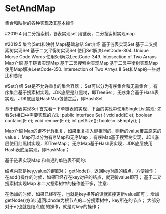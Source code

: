 # SetAndMap
集合和映射的各种实现及其基本操作

#2019.4
用二分搜索树，链表实现set
用链表，二分搜索树实现map

#2019.5
集合(Set)和映射(Map)基础总结
Set介绍
基于链表实现Set
基于二叉搜索树实现Set
基于二叉平衡树实现Set
使用Set解决LeetCode-804. Unique Morse Code Words
使用Set解决LeetCode-349. Intersection of Two Arrays
Map介绍
基于链表实现Map
基于二叉搜索树实现Map
基于二叉平衡树实现Map
使用Map解决LeetCode-350. Intersection of Two Arrays II
Set和Map的一些对比和总结

#Set介绍
Set是不允许重复的集合容器；
Set可以分为有序集合和无需集合；
有序集合基于搜索树实现，JDK底层是红黑树，即TreeSet；
无序集合基于Hash表实现，JDK底层是HashMap包装之后，即HashSet

基于链表实现Set
首先看一下单链表的实现，下面的实现中使用SingleList实现:
先看Set接口中需要实现的方法:
public interface Set<E> {
    void add(E e);
    boolean contains(E e);
    void remove(E e);
    int getSize();
    boolean isEmpty();
}


Map介绍
Map的键不允许重复，如果重复插入键相同的，则新的value覆盖原来的value；
Map可以分为有序Map和无序Map；
有序Map基于搜索树实现，JDK底层使用红黑树实现，即TreeMap；
无序Map基于Hash表实现，JDK底层使用Hash表底层实现，即HashMap；

基于链表实现Map
和普通的单链表不同的:

结点内部是key,value的键值对；
getNode()，返回key对应的结点，方便操作；
在add()操作的时候，如果已经存在key对应的结点，就更新value即可；
基于二叉搜索树实现Map
和二叉搜索树中的操作差不多，注意:

在添加的时候，如果已经存在，也就是key相等的话就直接更新value即可；
增加getNode()方法: 返回以node为根节点的二分搜索树中，key所在的节点；
大部分对于e(也就是结点值)的操作，就是对key的操作；
